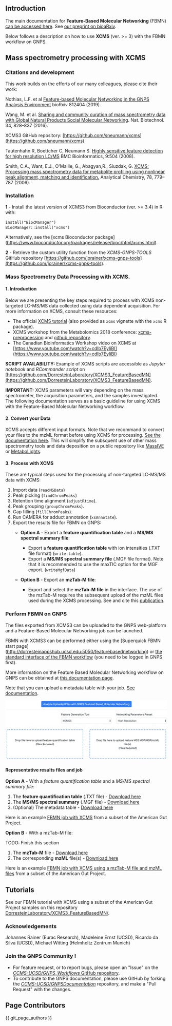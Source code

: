 ## Introduction

The main documentation for **Feature-Based Molecular Networking** (FBMN) [can be accessed here](featurebasedmolecularnetworking.md). See [our preprint on bioaRxiv](https://www.biorxiv.org/content/10.1101/812404v1).

Below follows a description on how to use **XCMS** (ver. >= 3) with the
FBMN workflow on GNPS.

## Mass spectrometry processing with XCMS

### Citations and development

This work builds on the efforts of our many colleagues, please cite their work: 

Nothias, L.F. et al [Feature-based Molecular Networking in the GNPS Analysis Environment](https://www.biorxiv.org/content/10.1101/812404v1) bioRxiv 812404 (2019).

Wang, M. et al. [Sharing and community curation of mass spectrometry data with Global Natural Products Social Molecular Networking](https://doi.org/10.1038/nbt.3597). Nat. Biotechnol. 34, 828–837 (2016).

XCMS3 GitHub repository: [https://github.com/sneumann/xcms](https://github.com/sneumann/xcms)

Tautenhahn R, Boettcher C, Neumann S. [Highly sensitive feature detection for
high resolution LC/MS](https://doi.org/10.1186/1471-2105-9-504) BMC
Bioinformatics, 9:504 (2008).

Smith, C.A., Want, E.J., O'Maille, G., Abagyan,R., Siuzdak, G. [XCMS: Processing
mass spectrometry data for metabolite profiling using nonlinear peak alignment, matching and identification.](https://pubs.acs.org/doi/10.1021/ac051437y)
Analytical Chemistry, 78, 779–787 (2006).

### Installation

**1** - Install the latest version of XCMS3 from Bioconductor (ver. >= 3.4) in R with:
	

```
install("BiocManager")
BiocManager::install("xcms")
```

Alternatively, see the [xcms Bioconductor package] (https://www.bioconductor.org/packages/release/bioc/html/xcms.html).

**2** - Retrieve the custom utility function from the *XCMS-GNPS-TOOLS* GitHub repository
[https://github.com/jorainer/xcms-gnps-tools](https://github.com/jorainer/xcms-gnps-tools).


### Mass Spectrometry Data Processing with XCMS.

#### 1. Introduction 

Below we are presenting the key steps required to process with XCMS
non-targeted LC-MS/MS data collected using data dependent acquisition. For more information on XCMS, consult these resources:

- The official [XCMS
  tutorial](https://bioconductor.org/packages/release/bioc/vignettes/xcms/inst/doc/xcms.html)
  (also provided as `xcms` vignette with the `xcms` R package).
- XCMS workshop from the Metabolomics 2018 conference:
  [xcms-preprocessing](https://jorainer.github.io/metabolomics2018/xcms-preprocessing.html)
  and [github repository](https://github.com/jorainer/metabolomics2018).
- The Canadian Bioinformatics Workshop video on XCMS at [https://www.youtube.com/watch?v=cdIb7EyIiBI](https://www.youtube.com/watch?v=cdIb7EyIiBI)

**SCRIPT AVAILABILITY:** Example of XCMS scripts are accessible as *Jupyter
notebook* and *RCommander script* on
[https://github.com/DorresteinLaboratory/XCMS3_FeatureBasedMN](https://github.com/DorresteinLaboratory/XCMS3_FeatureBasedMN).

**IMPORTANT:** XCMS parameters will vary depending on the mass spectrometer,
the acquisition parameters, and the samples investigated. The following
documentation serves as a basic guideline for using XCMS with the Feature-Based
Molecular Networking workflow.

#### 2. Convert your Data

XCMS accepts different input formats. Note that we recommand to convert
your files to the mzML format before using XCMS for processing. [See the
documentation here](fileconversion.md). This will simplify the subsquent use of other mass spectrometry tools and data deposition on a public repository like [MassIVE](datasets.md) or [MetaboLights](https://www.ebi.ac.uk/metabolights/).

#### 3. Process with XCMS

These are typical steps used for the processing of non-targeted LC-MS/MS data with XCMS:

1. Import data (`readMSData`)
2. Peak picking (`findChromPeaks`)
3. Retention time alignment (`adjustRtime`).
4. Peak grouping (`groupChromPeaks`).
5. Gap filling (`fillChromPeaks`).
6. Run CAMERA for adduct annotation (`xsAnnotate`).
6. Export the results file for FBMN on GNPS:
	- **Option A** - Export a **feature quantification table** and a **MS/MS spectral summary file**:
		-	Export a **feature quantification table** with ion intensities (.TXT file format) (`write.table`).
		-  	Export a **MS/MS spectral summary file** (.MGF file format). Note that it is recommended to use the maxTIC option for the MGF export. (`writeMgfData`)
	- **Option B** - Export an **mzTab-M file**:
 
 		- Export and select the **mzTab-M file** in the interface. The use of the mzTab-M requires the subsequent upload of the mzML files used during the XCMS processing. See and cite this [publication](https://pubs.acs.org/doi/abs/10.1021/acs.analchem.8b04310).
 

### Perform FBMN on GNPS

The files exported from XCMS3 can be uploaded to the GNPS web-platform and a
Feature-Based Molecular Networking job can be launched.

FBMN with XCMS3 can be performed either using the [Superquick FBMN start page] (http://dorresteinappshub.ucsd.edu:5050/featurebasednetworking) or [the standard interface of the FBMN workflow](https://gnps.ucsd.edu/ProteoSAFe/index.jsp?params=%7B%22workflow%22:%22FEATURE-BASED-MOLECULAR-NETWORKING%22,%22library_on_server%22:%22d.speclibs;%22%7D) (you need to be logged in GNPS first).

More information on the Feature Based Molecular Networking workflow on GNPS can
be obtained at [this documentation page](featurebasedmolecularnetworking.md).

Note that you can upload a metadata table with your job. [See
documentation](metadata.md).

![img](img/featurebasedmolecularnetworking/xcms_quickstart.png)

#### Representative results files and job

**Option A** - With a *feature quantification table* and a *MS/MS spectral summary file*:
	
1. The **feature quantification table** (.TXT file) - [Download here](tutorials/AG_tutorial_files/XCMS3-GNPS_AG_test_featuretable.txt)
2. The **MS/MS spectral summary** (.MGF file) - [Download here](tutorials/AG_tutorial_files/XCMS3-GNPS_AG_test_GNPS.mgf)
3. (Optional) The metadata table - [Download here](tutorials/AG_tutorial_files/metadata_GNPS_table_AMG_key_ones_cleaned.txt)

Here is an example [FBMN job with XCMS](https://proteomics2.ucsd.edu/ProteoSAFe/status.jsp?task=f3f28a930b334dd09f310795fceae4cd) from a subset of the American Gut Project.

**Option B** - With a mzTab-M file:

TODO: Finish this section

1. The **mzTab-M** file - [Download here](tutorials/AG_tutorial_files/TBProvided)
2. The corresponding **mzML** file(s) - [Download here](tutorials/AG_tutorial_files/TBProvided)

Here is an example [FBMN job with XCMS using a mzTab-M file and mzML files](TBProv) from a subset of the American Gut Project.

## Tutorials

See our FBMN tutorial with XCMS using a subset of the American Gut Project samples on this repository [DorresteinLaboratory/XCMS3_FeatureBasedMN/](https://github.com/DorresteinLaboratory/XCMS3_FeatureBasedMN/).

### Acknowledgements

Johannes Rainer (Eurac Research), Madeleine Ernst (UCSD), Ricardo da Silva
(UCSD), Michael Witting (Helmholtz Zentrum Munich)

### Join the GNPS Community !

- For feature request, or to report bugs, please open an "Issue" on the [*CCMS-UCSD/GNPS_Workflows* GitHub repository](https://github.com/CCMS-UCSD/GNPS_Workflows).
- To contribute to the GNPS documentation, please use GitHub by forking the [*CCMS-UCSD/GNPSDocumentation*](https://github.com/CCMS-UCSD/GNPSDocumentation) repository, and make a "Pull Request" with the changes.

## Page Contributors

{{ git_page_authors }}
